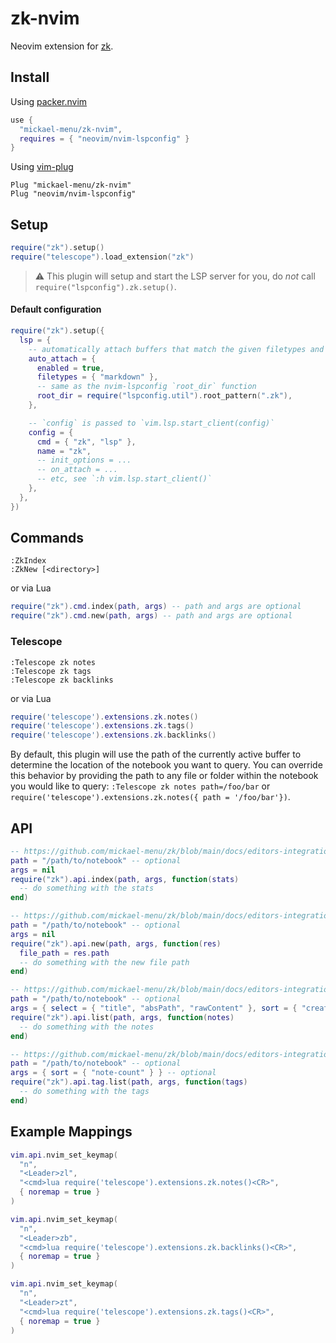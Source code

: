 # zk-nvim
Neovim extension for [zk](https://github.com/mickael-menu/zk).

## Install

Using [packer.nvim](https://github.com/wbthomason/packer.nvim)
```lua
use {
  "mickael-menu/zk-nvim",
  requires = { "neovim/nvim-lspconfig" }
}
```

Using [vim-plug](https://github.com/junegunn/vim-plug)
```viml
Plug "mickael-menu/zk-nvim"
Plug "neovim/nvim-lspconfig"
```

## Setup
```lua
require("zk").setup()
require("telescope").load_extension("zk")
```
> :warning: This plugin will setup and start the LSP server for you, do *not* call `require("lspconfig").zk.setup()`.

#### Default configuration
```lua
require("zk").setup({
  lsp = {
    -- automatically attach buffers that match the given filetypes and root_dir
    auto_attach = {
      enabled = true,
      filetypes = { "markdown" },
      -- same as the nvim-lspconfig `root_dir` function
      root_dir = require("lspconfig.util").root_pattern(".zk"),
    },

    -- `config` is passed to `vim.lsp.start_client(config)`
    config = {
      cmd = { "zk", "lsp" },
      name = "zk",
      -- init_options = ...
      -- on_attach = ...
      -- etc, see `:h vim.lsp.start_client()`
    },
  },
})
```

## Commands

```vim
:ZkIndex
:ZkNew [<directory>]
```
or via Lua
```lua
require("zk").cmd.index(path, args) -- path and args are optional
require("zk").cmd.new(path, args) -- path and args are optional
```

### Telescope

```vim
:Telescope zk notes
:Telescope zk tags
:Telescope zk backlinks
```
or via Lua
```lua
require('telescope').extensions.zk.notes()
require('telescope').extensions.zk.tags()
require('telescope').extensions.zk.backlinks()
```
By default, this plugin will use the path of the currently active buffer to determine the location of the notebook you want to query.
You can override this behavior by providing the path to any file or folder within the notebook you would like to query: `:Telescope zk notes path=/foo/bar` or `require('telescope').extensions.zk.notes({ path = '/foo/bar'})`.

## API

```lua
-- https://github.com/mickael-menu/zk/blob/main/docs/editors-integration.md#zkindex
path = "/path/to/notebook" -- optional
args = nil
require("zk").api.index(path, args, function(stats)
  -- do something with the stats
end)
```

```lua
-- https://github.com/mickael-menu/zk/blob/main/docs/editors-integration.md#zknew
path = "/path/to/notebook" -- optional
args = nil
require("zk").api.new(path, args, function(res)
  file_path = res.path
  -- do something with the new file path
end)
```

```lua
-- https://github.com/mickael-menu/zk/blob/main/docs/editors-integration.md#zklist
path = "/path/to/notebook" -- optional
args = { select = { "title", "absPath", "rawContent" }, sort = { "created" } } -- `select` is required
require("zk").api.list(path, args, function(notes)
  -- do something with the notes
end)
```

```lua
-- https://github.com/mickael-menu/zk/blob/main/docs/editors-integration.md#zktaglist
path = "/path/to/notebook" -- optional
args = { sort = { "note-count" } } -- optional
require("zk").api.tag.list(path, args, function(tags)
  -- do something with the tags
end)
```

## Example Mappings
```lua
vim.api.nvim_set_keymap(
  "n",
  "<Leader>zl",
  "<cmd>lua require('telescope').extensions.zk.notes()<CR>",
  { noremap = true }
)

vim.api.nvim_set_keymap(
  "n",
  "<Leader>zb",
  "<cmd>lua require('telescope').extensions.zk.backlinks()<CR>",
  { noremap = true }
)

vim.api.nvim_set_keymap(
  "n",
  "<Leader>zt",
  "<cmd>lua require('telescope').extensions.zk.tags()<CR>",
  { noremap = true }
)
```
